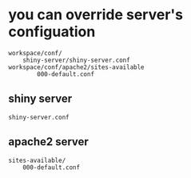 # you can override server's configuation 

```
workspace/conf/
	shiny-server/shiny-server.conf 
workspace/conf/apache2/sites-available
		000-default.conf 
```

## shiny server 

 `shiny-server.conf` 

## apache2 server 

```
sites-available/
	000-default.conf 
```




